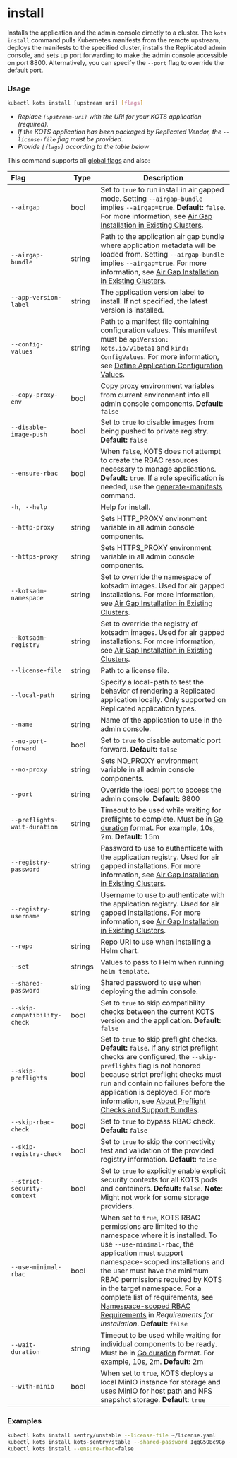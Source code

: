 # install

Installs the application and the admin console directly to a cluster.
The `kots install` command pulls Kubernetes manifests from the remote upstream, deploys the manifests to the specified cluster, installs the Replicated admin console, and sets up port forwarding to make the admin console accessible on port 8800.
Alternatively, you can specify the `--port` flag to override the default port.

### Usage

```bash
kubectl kots install [upstream uri] [flags]
```

- _Replace `[upstream-uri]` with the URI for your KOTS application (required)._
- _If the KOTS application has been packaged by Replicated Vendor, the `--license-file` flag must be provided._
- _Provide `[flags]` according to the table below_

This command supports all [global flags](kots-cli-global-flags) and also:

| Flag                        | Type   | Description                                                                                                                                                                                           |
|:----------------------------|--------|-------------------------------------------------------------------------------------------------------------------------------------------------------------------------------------------------------|
| `--airgap`                  | bool   | Set to `true` to run install in air gapped mode. Setting `--airgap-bundle` implies `--airgap=true`. **Default:** `false`. For more information, see [Air Gap Installation in Existing Clusters](installing-existing-cluster-airgapped). |
| `--airgap-bundle`           | string | Path to the application air gap bundle where application metadata will be loaded from. Setting `--airgap-bundle` implies `--airgap=true`. For more information, see [Air Gap Installation in Existing Clusters](installing-existing-cluster-airgapped).|
| `--app-version-label`       | string | The application version label to install. If not specified, the latest version is installed. |
| `--config-values`           | string | Path to a manifest file containing configuration values. This manifest must be `apiVersion: kots.io/v1beta1` and `kind: ConfigValues`. For more information, see [Define Application Configuration Values](/enterprise/installing-existing-cluster-automation#define-application-configuration-values).|
| `--copy-proxy-env`          | bool   | Copy proxy environment variables from current environment into all admin console components. **Default:** `false`|
| `--disable-image-push`      | bool   | Set to `true` to disable images from being pushed to private registry. **Default:** `false`|
| `--ensure-rbac`             | bool   | When `false`, KOTS does not attempt to create the RBAC resources necessary to manage applications. **Default:** `true`. If a role specification is needed, use the [generate-manifests](kots-cli-admin-console-generate-manifests) command. |
| `-h, --help`                |        | Help for install. |
| `--http-proxy`              | string | Sets HTTP_PROXY environment variable in all admin console components.  |
| `--https-proxy`             | string | Sets HTTPS_PROXY environment variable in all admin console components. |
| `--kotsadm-namespace`       | string | Set to override the namespace of kotsadm images. Used for air gapped installations. For more information, see [Air Gap Installation in Existing Clusters](installing-existing-cluster-airgapped). |
| `--kotsadm-registry`        | string | Set to override the registry of kotsadm images. Used for air gapped installations. For more information, see [Air Gap Installation in Existing Clusters](installing-existing-cluster-airgapped). |
| `--license-file`            | string | Path to a license file. |
| `--local-path`              | string | Specify a local-path to test the behavior of rendering a Replicated application locally. Only supported on Replicated application types.   |
| `--name`                    | string | Name of the application to use in the admin console. |
| `--no-port-forward`         | bool   | Set to `true` to disable automatic port forward. **Default:** `false` |
| `--no-proxy`                | string | Sets NO_PROXY environment variable in all admin console components. |
| `--port`                    | string | Override the local port to access the admin console. **Default:** 8800 |
| `--preflights-wait-duration`| string | Timeout to be used while waiting for preflights to complete. Must be in [Go duration](https://pkg.go.dev/time#ParseDuration) format. For example, 10s, 2m. **Default:** 15m |
| `--registry-password`       | string | Password to use to authenticate with the application registry. Used for air gapped installations. For more information, see [Air Gap Installation in Existing Clusters](installing-existing-cluster-airgapped).|
| `--registry-username`       | string | Username to use to authenticate with the application registry. Used for air gapped installations. For more information, see [Air Gap Installation in Existing Clusters](installing-existing-cluster-airgapped).|
| `--repo`                    | string | Repo URI to use when installing a Helm chart. |
| `--set`                     | strings| Values to pass to Helm when running `helm template`. |
| `--shared-password`         | string | Shared password to use when deploying the admin console.  |
| `--skip-compatibility-check`| bool   | Set to `true` to skip compatibility checks between the current KOTS version and the application. **Default:** `false` |
| `--skip-preflights`         | bool   | Set to `true` to skip preflight checks. **Default:** `false`. If any strict preflight checks are configured, the `--skip-preflights` flag is not honored because strict preflight checks must run and contain no failures before the application is deployed. For more information, see [About Preflight Checks and Support Bundles](/vendor/preflight-support-bundle-creating#about-preflight-checks-and-support-bundles).|
| `--skip-rbac-check`         | bool   | Set to `true` to bypass RBAC check. **Default:** `false`|
| `--skip-registry-check`     | bool   | Set to `true` to skip the connectivity test and validation of the provided registry information. **Default:** `false`|
| `--strict-security-context` | bool   | Set to `true` to explicitly enable explicit security contexts for all KOTS pods and containers. **Default:** `false`. **Note**: Might not work for some storage providers. |
| `--use-minimal-rbac`        | bool   | When set to `true`, KOTS RBAC permissions are limited to the namespace where it is installed. To use  `--use-minimal-rbac`, the application must support namespace-scoped installations and the user must have the minimum RBAC permissions required by KOTS in the target namespace. For a complete list of requirements, see [Namespace-scoped RBAC Requirements​](/enterprise/installing-general-requirements#namespace-scoped) in _Requirements for Installation_. **Default:** `false` |
| `--wait-duration`           | string | Timeout to be used while waiting for individual components to be ready. Must be in [Go duration](https://pkg.go.dev/time#ParseDuration) format. For example, 10s, 2m. **Default:** 2m |
| `--with-minio`              | bool   | When set to `true`, KOTS deploys a local MinIO instance for storage and uses MinIO for host path and NFS snapshot storage. **Default:** `true` |

### Examples

```bash
kubectl kots install sentry/unstable --license-file ~/license.yaml
kubectl kots install kots-sentry/stable --shared-password IgqG5OBc9Gp --license-file ~/sentry-license.yaml --namespace sentry-namespace --config-values ~/config-values.yaml
kubectl kots install --ensure-rbac=false
```

